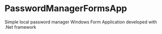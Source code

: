 # PasswordManagerFormsApp
Simple local password manager Windows Form Application developed with .Net framework
